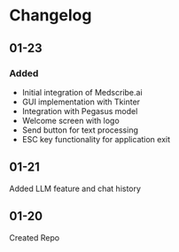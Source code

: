 # Changelog

## 01-23

### Added
- Initial integration of Medscribe.ai
- GUI implementation with Tkinter
- Integration with Pegasus model
- Welcome screen with logo
- Send button for text processing
- ESC key functionality for application exit

## 01-21

Added LLM feature and chat history

## 01-20

Created Repo
